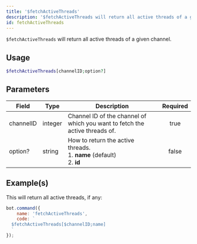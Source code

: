 ```yaml
---
title: '$fetchActiveThreads'
description: '$fetchActiveThreads will return all active threads of a given channel.'
id: fetchActiveThreads
---
```


`$fetchActiveThreads` will return all active threads of a given channel.

## Usage

```php
$fetchActiveThreads[channelID;option?]
```

## Parameters

| Field     | Type    | Description                                                                                 | Required |
| --------- | ------- | ------------------------------------------------------------------------------------------- |:--------:|
| channelID | integer | Channel ID of the channel of which you want to fetch the active threads of.                 |   true   |
| option?   | string  | How to return the active threads. <br /> 1. **name** (default) <br /> 2. **id** |  false   |

## Example(s)

This will return all active threads, if any:

```javascript
bot.command({
    name: 'fetchActiveThreads',
    code: `
  $fetchActiveThreads[$channelID;name]
  `
});
```